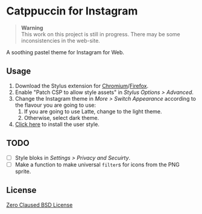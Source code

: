 # Catppuccin for Instagram

> **Warning**  
> This work on this project is still in progress. There may be some inconsistencies in the web-site.

A soothing pastel theme for Instagram for Web.

## Usage

1.  Download the Stylus extension for [Chromium](https://chrome.google.com/webstore/detail/stylus/clngdbkpkpeebahjckkjfobafhncgmne)/[Firefox](https://addons.mozilla.org/en-US/firefox/addon/styl-us/).
2.  Enable "Patch CSP to allow style assets" in *Stylus Options > Advanced*.
3.  Change the Instagram theme in *More > Switch Appearance* according to the flavour you are going to use:
    1.  If you are going to use Latte, change to the light theme.
    2.  Otherwise, select dark theme.
4.  [Click here](https://github.com/haiksgithub/catppuccin-instagram/raw/main/catppuccin-instagram.user.css) to install the user style.

## TODO

- [ ] Style bloks in *Settings > Privacy and Secuirty*.
- [ ] Make a function to make universal `filter`s for icons from the PNG sprite.

## License

[Zero Claused BSD License](https://github.com/haiksgithub/catppuccin-instagram/blob/main/license.md)
